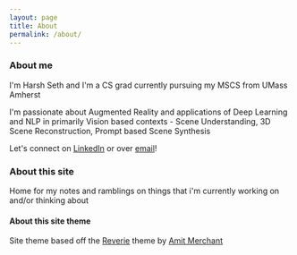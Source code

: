 ```yaml
---
layout: page
title: About
permalink: /about/
---
```

### About me

I'm Harsh Seth and I'm a CS grad currently pursuing my MSCS from UMass Amherst

I'm passionate about Augmented Reality and applications of Deep Learning and NLP in primarily Vision based contexts - Scene Understanding, 3D Scene Reconstruction, Prompt based Scene Synthesis

Let's connect on [LinkedIn](https://www.linkedin.com/in/harsh-seth-6a586b168/) or over [email](mailto:harshseth2006@gmail.com)!

### About this site
Home for my notes and ramblings on things that i'm currently working on and/or thinking about

#### About this site theme
Site theme based off the [Reverie](https://github.com/amitmerchant1990/reverie) theme by [Amit Merchant](https://github.com/amitmerchant1990)
